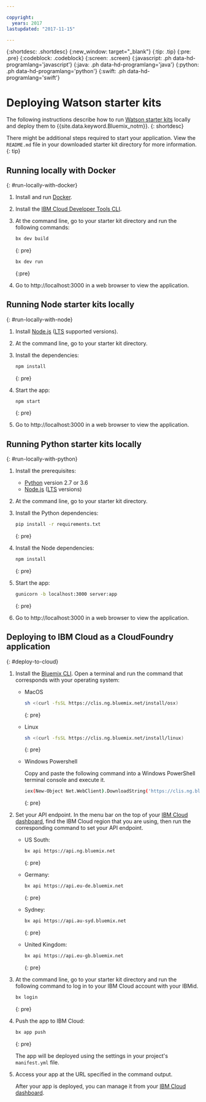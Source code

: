 ```yaml
---

copyright:
  years: 2017
lastupdated: "2017-11-15"

---
```


{:shortdesc: .shortdesc}
{:new_window: target="_blank"}
{:tip: .tip}
{:pre: .pre}
{:codeblock: .codeblock}
{:screen: .screen}
{:javascript: .ph data-hd-programlang='javascript'}
{:java: .ph data-hd-programlang='java'}
{:python: .ph data-hd-programlang='python'}
{:swift: .ph data-hd-programlang='swift'}

# Deploying Watson starter kits

The following instructions describe how to run [Watson starter kits](https://console.bluemix.net/developer/watson/starter-kits) locally and deploy them to {{site.data.keyword.Bluemix_notm}}. 
{: shortdesc}

There might be additional steps required to start your application. View the `README.md` file in your downloaded starter kit directory for more information.
{: tip}

## Running locally with Docker
{: #run-locally-with-docker}

1. Install and run [Docker](https://www.docker.com).

1. Install the [IBM Cloud Developer Tools CLI](https://console.bluemix.net/docs/cli/idt/setting_up_idt.html#add-cli).

1. At the command line, go to your starter kit directory and run the following commands:

    ```sh
    bx dev build
    ```
    {: pre}
    
    ```sh
    bx dev run
    ```
    {:pre}

1. Go to http://localhost:3000 in a web browser to view the application.

## Running Node starter kits locally
{: #run-locally-with-node}

1. Install [Node.js](https://nodejs.org) ([LTS](https://github.com/nodejs/Release) supported versions).

1. At the command line, go to your starter kit directory.

1. Install the dependencies:

    ```sh
    npm install
    ```
    {: pre}

1. Start the app:

    ```sh
    npm start
    ```
    {: pre}
    
1. Go to http://localhost:3000 in a web browser to view the application.

## Running Python starter kits locally
{: #run-locally-with-python}

1. Install the prerequisites:
    - [Python](https://www.python.org/) version 2.7 or 3.6
    - [Node.js](https://nodejs.org/en/) ([LTS](https://github.com/nodejs/Release#nodejs-release-working-group) versions)

1. At the command line, go to your starter kit directory.

1. Install the Python dependencies:

    ```sh
    pip install -r requirements.txt
    ```
    {: pre}

1. Install the Node dependencies:

    ```sh
    npm install
    ```
    {: pre}

1. Start the app:

    ```sh
    gunicorn -b localhost:3000 server:app
    ```
    {: pre}
    
1. Go to http://localhost:3000 in a web browser to view the application.


## Deploying to IBM Cloud as a CloudFoundry application
{: #deploy-to-cloud}

1. Install the [Bluemix CLI](https://console.bluemix.net/docs/cli/reference/bluemix_cli/get_started.html#getting-started). Open a terminal and run the command that corresponds with your operating system:

    - MacOS

        ```sh
        sh <(curl -fsSL https://clis.ng.bluemix.net/install/osx)
        ```
        {: pre}

    - Linux

        ```sh
        sh <(curl -fsSL https://clis.ng.bluemix.net/install/linux)
        ```
        {: pre}

    - Windows Powershell

        Copy and paste the following command into a Windows PowerShell terminal console and execute it.
        ```sh
        iex(New-Object Net.WebClient).DownloadString('https://clis.ng.bluemix.net/install/powershell')
        ```
        {: pre}

1. Set your API endpoint. In the menu bar on the top of your [IBM Cloud dashboard](https://console.bluemix.net/dashboard), find the IBM Cloud region that you are using, then run the corresponding command to set your API endpoint.

    - US South:

        ```sh
        bx api https://api.ng.bluemix.net
        ```
        {: pre}

    - Germany:

        ```sh
        bx api https://api.eu-de.bluemix.net
        ```
        {: pre}

    - Sydney:

        ```sh
        bx api https://api.au-syd.bluemix.net
        ```
        {: pre}

    - United Kingdom:

        ```sh
        bx api https://api.eu-gb.bluemix.net
        ```
        {: pre}

1. At the command line, go to your starter kit directory and run the following command to log in to your IBM Cloud account with your IBMid.

    ```bash
    bx login
    ```
    {: pre}

1. Push the app to IBM Cloud:

    ```bash
    bx app push
    ```
    {: pre}
    
    The app will be deployed using the settings in your project's `manifest.yml` file.

1. Access your app at the URL specified in the command output.

    After your app is deployed, you can manage it from your [IBM Cloud dashboard](https://console.bluemix.net/dashboard/apps).
